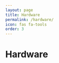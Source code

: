 ```yaml
---
layout: page
title: Hardware
permalink: /hardware/
icon: fas fa-tools
order: 3
---
```


<h1>Hardware</h1>
